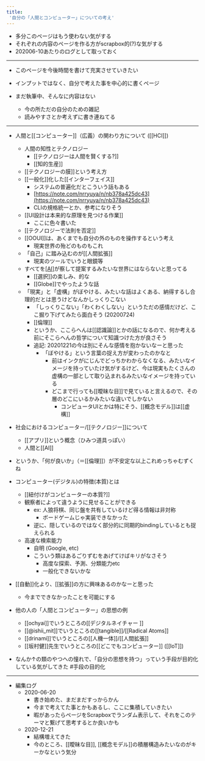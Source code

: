 ```yaml
---
title:
 '自分の「人間とコンピューター」についての考え'
---
```


- 多分このページはもう使わない気がする
- それぞれの内容のページを作る方がscrapbox的(?)な気がする
- 202006-10あたりのログとして取っておく

---

- このページを今後時間を書けて充実させていきたい
- インプットではなく、自分で考えた事を中心的に書くページ

- まだ執筆中、そんなに内容はない
    - 今の所ただの自分のための雑記
    - 読みやすさとか考えずに書き連ねてる

---
- 人間と[[コンピューター]]（広義）の関わり方について ([[HCI]])
    - 人間の知性とテクノロジー
        - [[テクノロジーは人間を賢くする?]]
        - [[知的生産]]
    - [[テクノロジーの膜]]という考え方
    - [[一般化]]化した[[インターフェイス]]
        - システムの普遍化だとこういう話もある
        - [https://note.com/nrryuya/n/nb378a425dc43](https://note.com/nrryuya/n/nb378a425dc43)
        - CLIの規格統一とか、参考になりそう
    - [[UI設計は本来的な原理を見つける作業]]
        - ここに色々書いた
    - [[テクノロジーで法則を否定]]
    - [[OOUI]]は、あくまでも自分の外のものを操作するという考え
        - 現実世界の殆どのものもこれ
    - 「自己」に踏み込むのが[[人間拡張]]
        - 現実のツールでいうと眼鏡等
    - すべてを[[AI]](パッケージ化された概念としての言葉)が察して提案するみたいな世界にはならないと思ってる
        - [[選択]]の楽しみ、的な
        - [[Globe]]でやったような話
    - 「現実」と「虚構」がぼやける、みたいな話はよくある、納得するし合理的だとは思うけどなんかしっくりこない
        - 「しっくりこない」「わくわくしない」というただの感情だけど、ここ掘り下げてみたら面白そう (20200724)
        - [[倫理]]
        - というか、ここらへんは[[認識論]]とかの話になるので、何か考える前にそこらへんの哲学について知識つけた方が良さそう
        - 追記: 20201221の今は別にそんな感情を抱かないなーと思った
            - 「ぼやける」という言葉の捉え方が変わったのかなと
                - 前はインクがにじんでどっちかわからなくなる、みたいなイメージを持っていたけ気がするけど、今は現実もたくさんの虚構の一部として取り込まれるみたいなイメージを持っている
                - どこまで行っても[[曖昧な目]]で見ていると言えるので、その層のどこにいるかみたいな違いでしかない
                    - コンピュータUIとかは特にそう、[[概念モデル]]は[[虚構]]

- 社会におけるコンピューター/[[テクノロジー]]について
    - [[アプリ]]という概念（ひみつ道具っぽい）
    - 人間と[[AI]]

- というか、「何が良いか」（＝[[倫理]]）が不安定な以上これめっちゃむずくね

- コンピューター(デジタル)の特徴(本質)とは
    - [[紐付けがコンピューターの本質?]]
    - 観察者によって違うように見せることができる
        - ex: 人狼将棋、同じ盤を共有しているけど得る情報は非対称
            - ボードゲームじゃ実装できなかった
        - 逆に、隠しているのではなく部分的に同期的bindingしているとも捉えられる
    - 高速な検索能力
        - 自明 (Google, etc)
        - こういう類はあるごりずむをあげてけばキリがなさそう
            - 高度な探索、予測、分類能力etc
            - 一般化できないかな

- [[自動]]化より、[[拡張]]の方に興味あるのかなーと思った
    - 今までできなかったことを可能にする

- 他の人の「人間とコンピューター」の思想の例
    - [[ochyai]]でいうところの[[デジタルネイチャー ]]
    - [[@ishii_mit]]でいうところの[[tangible]]/[[Radical Atoms]]
    - [[drinami]]でいうところの[[人機一体]]/[[人間拡張]]
    - [[坂村健]]先生でいうところの[[どこでもコンピューター]] ([[IoT]])
- なんか↑の類のやつへの憧れで、「自分の思想を持つ」っていう手段が目的化している気がしてきた #手段の目的化

---

- 編集ログ
    - 2020-06-20
        - 書き始めた、まだまだすっからかん
        - 今まで考えてた事とかもあるし、ここに集積していきたい
        - 暇があったらページをScrapboxでランダム表示して、それをこのテーマと繋げて思考するとか良いかも
    - 2020-12-21
        - 結構増えてきた
        - 今のところ、[[曖昧な目]], [[概念モデル]]の積層構造みたいなのがキーかなという気分
